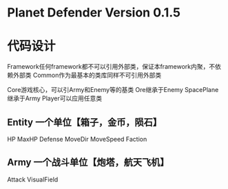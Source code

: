 # Planet Defender Version 0.1.5 

# 代码设计

Framework任何framework都不可以引用外部类，保证本framework内聚，不依赖外部类
Common作为最基本的类库同样不可引用外部类

Core游戏核心，可以引Army和Enemy等的基类
Ore继承于Enemy
SpacePlane继承于Army
Player可以应用任意类

## Entity 一个单位【箱子，金币，陨石】
HP
MaxHP
Defense
MoveDir
MoveSpeed
Faction

## Army 一个战斗单位【炮塔，航天飞机】
Attack
VisualField


